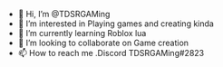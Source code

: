 - 👋 Hi, I’m @TDSRGAMing
- 👀 I’m interested in Playing games and creating kinda
- 🌱 I’m currently learning Roblox lua
- 💞️ I’m looking to collaborate on Game creation
- 📫 How to reach me .Discord TDSRGAMing#2823

<!---
TDSRGAMing/TDSRGAMing is a ✨ special ✨ repository because its `README.md` (this file) appears on your GitHub profile.
You can click the Preview link to take a look at your changes.
--->
